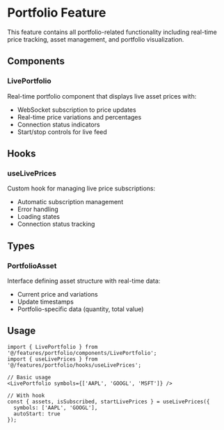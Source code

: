 # Portfolio Feature

This feature contains all portfolio-related functionality including real-time price tracking, asset management, and portfolio visualization.

## Components

### LivePortfolio
Real-time portfolio component that displays live asset prices with:
- WebSocket subscription to price updates
- Real-time price variations and percentages
- Connection status indicators
- Start/stop controls for live feed

## Hooks

### useLivePrices
Custom hook for managing live price subscriptions:
- Automatic subscription management
- Error handling
- Loading states
- Connection status tracking

## Types

### PortfolioAsset
Interface defining asset structure with real-time data:
- Current price and variations
- Update timestamps
- Portfolio-specific data (quantity, total value)

## Usage

```tsx
import { LivePortfolio } from '@/features/portfolio/components/LivePortfolio';
import { useLivePrices } from '@/features/portfolio/hooks/useLivePrices';

// Basic usage
<LivePortfolio symbols={['AAPL', 'GOOGL', 'MSFT']} />

// With hook
const { assets, isSubscribed, startLivePrices } = useLivePrices({
  symbols: ['AAPL', 'GOOGL'],
  autoStart: true
});
```